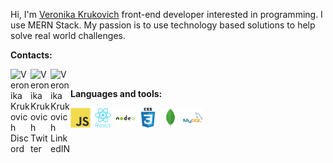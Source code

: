 Hi, I'm [Veronika Krukovich](https://vkrukovich.github.io/rsschool-cv/) front-end developer interested in programming. I use MERN Stack. My passion is to use technology based solutions to help solve real world challenges.
<br />

**Contacts:**
<p align="left">
<a href="https://discordapp.com/users/VKrukovich#4415/" target="_blank">
  <img align="left" alt="Veronika Krukovich Discord" width="32px" src="https://camo.githubusercontent.com/79fcdc7c43f1a1d7c175827976ffee8177814a016fb1b9578ff70f1aef759578/68747470733a2f2f6564656e742e6769746875622e696f2f537570657254696e7949636f6e732f696d616765732f7376672f646973636f72642e737667" />
</a>
<a href="https://twitter.com/VKrukovich" target="_blank">
  <img align="left" alt="Veronika Krukovich Twitter" width="32px" src="https://camo.githubusercontent.com/35b0b8bfbd8840f35607fb56ad0a139047fd5d6e09ceb060c5c6f0a5abd1044c/68747470733a2f2f6564656e742e6769746875622e696f2f537570657254696e7949636f6e732f696d616765732f7376672f747769747465722e737667" />
</a>
<a href="https://www.linkedin.com/in/veronikakrukovich/" target="_blank">
  <img align="left" alt="Veronika Krukovich LinkedIN" width="32px" src="https://camo.githubusercontent.com/c8a9c5b414cd812ad6a97a46c29af67239ddaeae08c41724ff7d945fb4c047e5/68747470733a2f2f6564656e742e6769746875622e696f2f537570657254696e7949636f6e732f696d616765732f7376672f6c696e6b6564696e2e737667" />
</a>

<br />
  
**Languages and tools:**  
<p align="left">
<img src="https://raw.githubusercontent.com/devicons/devicon/master/icons/javascript/javascript-original.svg" alt="javascript" width="32" height="32" />
<img src="https://raw.githubusercontent.com/devicons/devicon/master/icons/react/react-original-wordmark.svg" alt="react" width="32" height="32" />
<img src="https://raw.githubusercontent.com/devicons/devicon/master/icons/nodejs/nodejs-original-wordmark.svg" alt="nodejs" width="32" height="32" />
<img src="https://raw.githubusercontent.com/devicons/devicon/master/icons/css3/css3-original-wordmark.svg" alt="css3" width="32" height="32" />
<img src="https://raw.githubusercontent.com/devicons/devicon/master/icons/mongodb/mongodb-original.svg" alt="mongodb" width="32" height="32" />
<img src="https://raw.githubusercontent.com/devicons/devicon/master/icons/mysql/mysql-original-wordmark.svg" alt="mysql" width="32" height="32" />





